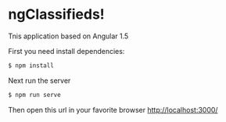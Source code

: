 ngClassifieds!
===================

Tnis application based on Angular 1.5

First you need install dependencies:

``` bash
$ npm install
```

Next run the server

``` bash
$ npm run serve
```

Then open this url in your favorite browser [http://localhost:3000/](http://localhost:3000/)
